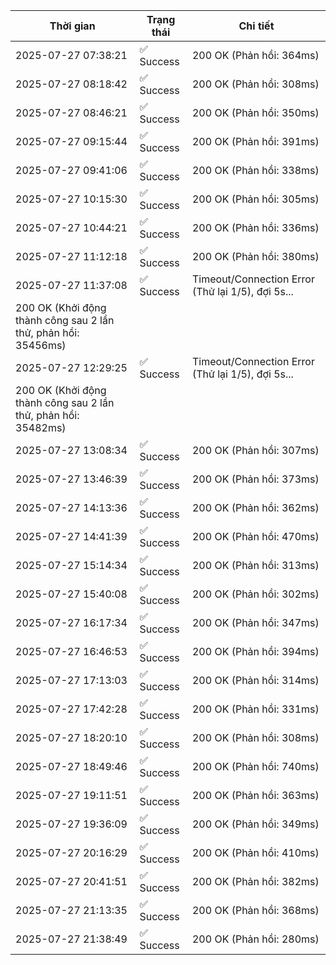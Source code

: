 | Thời gian | Trạng thái | Chi tiết |
|---|---|---|
| 2025-07-27 07:38:21 | ✅ Success | 200 OK (Phản hồi: 364ms) |
| 2025-07-27 08:18:42 | ✅ Success | 200 OK (Phản hồi: 308ms) |
| 2025-07-27 08:46:21 | ✅ Success | 200 OK (Phản hồi: 350ms) |
| 2025-07-27 09:15:44 | ✅ Success | 200 OK (Phản hồi: 391ms) |
| 2025-07-27 09:41:06 | ✅ Success | 200 OK (Phản hồi: 338ms) |
| 2025-07-27 10:15:30 | ✅ Success | 200 OK (Phản hồi: 305ms) |
| 2025-07-27 10:44:21 | ✅ Success | 200 OK (Phản hồi: 336ms) |
| 2025-07-27 11:12:18 | ✅ Success | 200 OK (Phản hồi: 380ms) |
| 2025-07-27 11:37:08 | ✅ Success | Timeout/Connection Error (Thử lại 1/5), đợi 5s...
200 OK (Khởi động thành công sau 2 lần thử, phản hồi: 35456ms) |
| 2025-07-27 12:29:25 | ✅ Success | Timeout/Connection Error (Thử lại 1/5), đợi 5s...
200 OK (Khởi động thành công sau 2 lần thử, phản hồi: 35482ms) |
| 2025-07-27 13:08:34 | ✅ Success | 200 OK (Phản hồi: 307ms) |
| 2025-07-27 13:46:39 | ✅ Success | 200 OK (Phản hồi: 373ms) |
| 2025-07-27 14:13:36 | ✅ Success | 200 OK (Phản hồi: 362ms) |
| 2025-07-27 14:41:39 | ✅ Success | 200 OK (Phản hồi: 470ms) |
| 2025-07-27 15:14:34 | ✅ Success | 200 OK (Phản hồi: 313ms) |
| 2025-07-27 15:40:08 | ✅ Success | 200 OK (Phản hồi: 302ms) |
| 2025-07-27 16:17:34 | ✅ Success | 200 OK (Phản hồi: 347ms) |
| 2025-07-27 16:46:53 | ✅ Success | 200 OK (Phản hồi: 394ms) |
| 2025-07-27 17:13:03 | ✅ Success | 200 OK (Phản hồi: 314ms) |
| 2025-07-27 17:42:28 | ✅ Success | 200 OK (Phản hồi: 331ms) |
| 2025-07-27 18:20:10 | ✅ Success | 200 OK (Phản hồi: 308ms) |
| 2025-07-27 18:49:46 | ✅ Success | 200 OK (Phản hồi: 740ms) |
| 2025-07-27 19:11:51 | ✅ Success | 200 OK (Phản hồi: 363ms) |
| 2025-07-27 19:36:09 | ✅ Success | 200 OK (Phản hồi: 349ms) |
| 2025-07-27 20:16:29 | ✅ Success | 200 OK (Phản hồi: 410ms) |
| 2025-07-27 20:41:51 | ✅ Success | 200 OK (Phản hồi: 382ms) |
| 2025-07-27 21:13:35 | ✅ Success | 200 OK (Phản hồi: 368ms) |
| 2025-07-27 21:38:49 | ✅ Success | 200 OK (Phản hồi: 280ms) |

